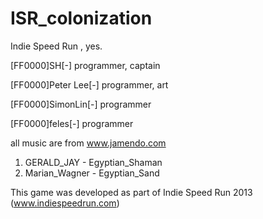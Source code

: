 ISR_colonization
================

Indie Speed Run , yes.


[FF0000]SH[-]
programmer, captain

[FF0000]Peter Lee[-]
programmer, art

[FF0000]SimonLin[-]
programmer

[FF0000]feles[-]
programmer

all music are from www.jamendo.com
1. GERALD_JAY - Egyptian_Shaman 
2. Marian_Wagner - Egyptian_Sand

This game was developed as part 
of Indie Speed Run 2013 
(www.indiespeedrun.com)
